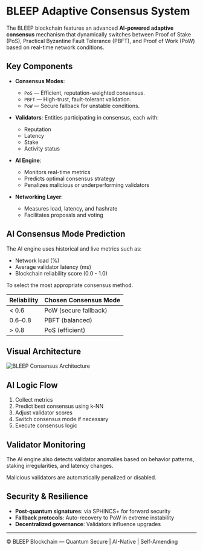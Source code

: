 
# BLEEP Adaptive Consensus System

The BLEEP blockchain features an advanced **AI-powered adaptive consensus** mechanism that dynamically switches between Proof of Stake (PoS), Practical Byzantine Fault Tolerance (PBFT), and Proof of Work (PoW) based on real-time network conditions.

## Key Components

- **Consensus Modes**:
  - `PoS` — Efficient, reputation-weighted consensus.
  - `PBFT` — High-trust, fault-tolerant validation.
  - `PoW` — Secure fallback for unstable conditions.

- **Validators**: Entities participating in consensus, each with:
  - Reputation
  - Latency
  - Stake
  - Activity status

- **AI Engine**:
  - Monitors real-time metrics
  - Predicts optimal consensus strategy
  - Penalizes malicious or underperforming validators

- **Networking Layer**:
  - Measures load, latency, and hashrate
  - Facilitates proposals and voting

## AI Consensus Mode Prediction

The AI engine uses historical and live metrics such as:
- Network load (%)
- Average validator latency (ms)
- Blockchain reliability score (0.0 - 1.0)

To select the most appropriate consensus method.

| Reliability | Chosen Consensus Mode |
|------------|------------------------|
| < 0.6      | PoW (secure fallback)  |
| 0.6–0.8    | PBFT (balanced)        |
| > 0.8      | PoS (efficient)        |

## Visual Architecture

![BLEEP Consensus Architecture](doc/asset/bleep_consensus_architecture.png)

## AI Logic Flow

1. Collect metrics
2. Predict best consensus using k-NN
3. Adjust validator scores
4. Switch consensus mode if necessary
5. Execute consensus logic

## Validator Monitoring

The AI engine also detects validator anomalies based on behavior patterns, staking irregularities, and latency changes.

Malicious validators are automatically penalized or disabled.

## Security & Resilience

- **Post-quantum signatures**: via SPHINCS+ for forward security
- **Fallback protocols**: Auto-recovery to PoW in extreme instability
- **Decentralized governance**: Validators influence upgrades

---

© BLEEP Blockchain — Quantum Secure | AI-Native | Self-Amending 
